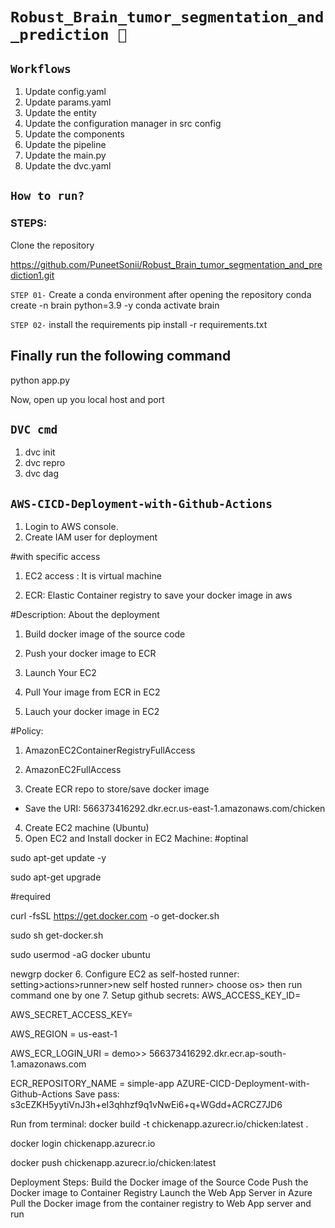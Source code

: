# `Robust_Brain_tumor_segmentation_and_prediction 🧠`

## `Workflows`
1. Update config.yaml
2. Update params.yaml
3. Update the entity
4. Update the configuration manager in src config
5. Update the components
6. Update the pipeline
7. Update the main.py
8. Update the dvc.yaml


## `How to run?`
### STEPS:
Clone the repository

https://github.com/PuneetSonii/Robust_Brain_tumor_segmentation_and_prediction1.git

`STEP 01-` Create a conda environment after opening the repository
conda create -n brain python=3.9 -y
conda activate brain

`STEP 02-` install the requirements
pip install -r requirements.txt

## Finally run the following command
python app.py

Now,
open up you local host and port

## `DVC cmd`
1. dvc init
2. dvc repro
3. dvc dag

## `AWS-CICD-Deployment-with-Github-Actions`
1. Login to AWS console.
2. Create IAM user for deployment

#with specific access

1. EC2 access : It is virtual machine

2. ECR: Elastic Container registry to save your docker image in aws


#Description: About the deployment

1. Build docker image of the source code

2. Push your docker image to ECR

3. Launch Your EC2 

4. Pull Your image from ECR in EC2

5. Lauch your docker image in EC2

#Policy:

1. AmazonEC2ContainerRegistryFullAccess

2. AmazonEC2FullAccess
3. Create ECR repo to store/save docker image
- Save the URI: 566373416292.dkr.ecr.us-east-1.amazonaws.com/chicken
4. Create EC2 machine (Ubuntu)
5. Open EC2 and Install docker in EC2 Machine:
#optinal

sudo apt-get update -y

sudo apt-get upgrade

#required

curl -fsSL https://get.docker.com -o get-docker.sh

sudo sh get-docker.sh

sudo usermod -aG docker ubuntu

newgrp docker
6. Configure EC2 as self-hosted runner:
setting>actions>runner>new self hosted runner> choose os> then run command one by one
7. Setup github secrets:
AWS_ACCESS_KEY_ID=

AWS_SECRET_ACCESS_KEY=

AWS_REGION = us-east-1

AWS_ECR_LOGIN_URI = demo>>  566373416292.dkr.ecr.ap-south-1.amazonaws.com

ECR_REPOSITORY_NAME = simple-app
AZURE-CICD-Deployment-with-Github-Actions
Save pass:
s3cEZKH5yytiVnJ3h+eI3qhhzf9q1vNwEi6+q+WGdd+ACRCZ7JD6

Run from terminal:
docker build -t chickenapp.azurecr.io/chicken:latest .

docker login chickenapp.azurecr.io

docker push chickenapp.azurecr.io/chicken:latest

Deployment Steps:
Build the Docker image of the Source Code
Push the Docker image to Container Registry
Launch the Web App Server in Azure
Pull the Docker image from the container registry to Web App server and run